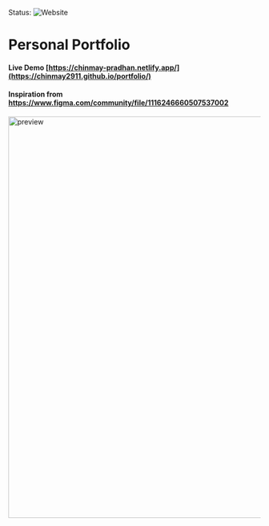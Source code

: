 Status: ![Website](https://img.shields.io/website?down_color=red&down_message=online&up_color=green&up_message=online&url=https%3A%2F%2Fchinmay-pradhan.netlify.app%2F)

# Personal Portfolio
#### Live Demo [https://chinmay-pradhan.netlify.app/](https://chinmay2911.github.io/portfolio/)
#### Inspiration from https://www.figma.com/community/file/1116246660507537002

<img src="/preview.gif" alt="preview" width="800px" />


